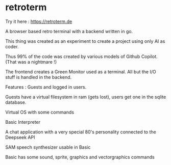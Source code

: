 # retroterm

Try it here : https://retroterm.de

A browser based retro terminal with a backend written in go.

This thing was created as an experiment to create a project using only AI as coder.

Thus 99% of the code was created by various models of Github Copilot.
(That was a nightmare !)

The frontend creates a Green Monitor used as a terminal.
All but the I/O stuff is handled in the backend.

Features :
Guests and logged in users.

Guests have a virtual filesystem in ram (gets lost), users get one in the sqlite database.

Virtual OS with some commands

Basic Interpreter

A chat application with a very special 80's personality connected to the Deepseek API

SAM speech synthesizer usable in Basic

Basic has some sound, sprite, graphics and vectorgraphics commands 
